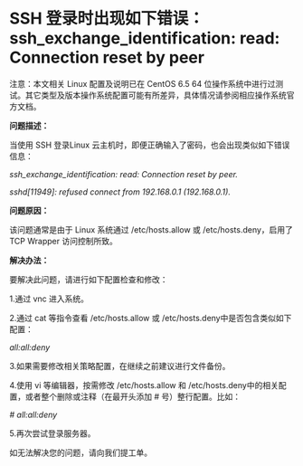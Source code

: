 # SSH 登录时出现如下错误：ssh_exchange_identification: read: Connection reset by peer




注意：本文相关 Linux 配置及说明已在 CentOS 6.5 64 位操作系统中进行过测试。其它类型及版本操作系统配置可能有所差异，具体情况请参阅相应操作系统官方文档。



**问题描述：**

当使用 SSH 登录Linux 云主机时，即便正确输入了密码，也会出现类似如下错误信息：

*ssh_exchange_identification: read: Connection reset by peer.*

*sshd[11949]: refused connect from 192.168.0.1 (192.168.0.1).*



**问题原因：**

该问题通常是由于 Linux 系统通过 /etc/hosts.allow 或 /etc/hosts.deny，启用了 TCP Wrapper  访问控制所致。



**解决办法：**

要解决此问题，请进行如下配置检查和修改：

1.通过 vnc 进入系统。

2.通过 cat 等指令查看 /etc/hosts.allow 或 /etc/hosts.deny中是否包含类似如下配置：


*all:all:deny*

3.如果需要修改相关策略配置，在继续之前建议进行文件备份。

4.使用 vi 等编辑器，按需修改 /etc/hosts.allow 和 /etc/hosts.deny中的相关配置，或者整个删除或注释（在最开头添加 # 号）整行配置。比如：


*# all:all:deny*

5.再次尝试登录服务器。



如无法解决您的问题，请向我们提工单。